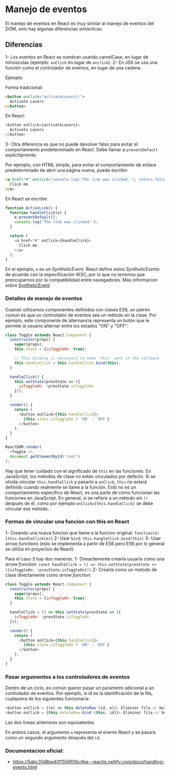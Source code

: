 # Manejo de eventos

El manejo de eventos en React es muy similar al manejo de eventos del DOM, solo hay algunas diferencias sintacticas.

## Diferencias

1- Los eventos en React se nombran usando camelCase, en lugar de minúsculas (ejemplo: `onClick` en lugar de `onclick`).
2- En JSX se usa una función como el controlador de eventos, en lugar de una cadena.

Ejemplo:

Forma tradicional:
```html
<button onclick="activateLasers()">
  Activate Lasers
</button>
```

En React:
```javascript
<button onClick={activateLasers}>
  Activate Lasers
</button>
```

3- Otra diferencia es que no puede devolver falso para evitar el comportamiento predeterminado en React. Debe llamar a `preventDefault` explícitamente.

Por ejemplo, con HTML simple, para evitar el comportamiento de enlace predeterminado de abrir una página nueva, puede escribir:
```html
<a href="#" onclick="console.log('The link was clicked.'); return false">
  Click me
</a>
```

En React se escribe:
```javascript
function ActionLink() {
  function handleClick(e) {
    e.preventDefault();
    console.log('The link was clicked.');
  }

  return (
    <a href="#" onClick={handleClick}>
      Click me
    </a>
  );
}
```

En el ejemplo, `e` es un *SyntheticEvent*.
React define estos *SyntheticEvents* de acuerdo con la especificación W3C, por lo que no tenemos que preocuparnos por la compatibilidad entre navegadores. Mas informacion sobre [SyntheticEvent](https://5abc31d8be40f1556f06c4be--reactjs.netlify.com/docs/events.html)

### Detalles de manejo de eventos
Cuando utilizamos componentes definidos con clases ES6, un patrón común es que un controlador de eventos sea un método en la clase.
Por ejemplo, este componente de alternancia representa un botón que le permite al usuario alternar entre los estados "ON" y "OFF":

```javascript
class Toggle extends React.Component {
  constructor(props) {
    super(props);
    this.state = {isToggleOn: true};

    // This binding is necessary to make `this` work in the callback
    this.handleClick = this.handleClick.bind(this);
  }

  handleClick() {
    this.setState(prevState => ({
      isToggleOn: !prevState.isToggleOn
    }));
  }

  render() {
    return (
      <button onClick={this.handleClick}>
        {this.state.isToggleOn ? 'ON' : 'OFF'}
      </button>
    );
  }
}

ReactDOM.render(
  <Toggle />,
  document.getElementById('root')
);
```

Hay que tener cuidado con el significado de `this` en las funciones.
En JavaScript, los métodos de clase no están vinculados por defecto.
Si se olvida vincular `this.handleClick` y pasarlo a `onClick`, `this` no estará definido cuando realmente se llame a la función.
Esto no es un comportamiento específico de React, es una parte de cómo funcionan las funciones en JavaScript.
En general, si se refiere a un método sin `()` después de él, como por ejemplo `onClick={this.handleClick}` se debe vincular ese método.

### Formas de vincular una funcion con this en React
1- Creando una nueva funcion que llame a la funcion original: `function(e){this.handleClick(e)}`
2- Usar `bind`: `this.hangleClick.bind(this)`
3- Usar *arrow functions* (esto se implementa a partir de ES6 pero ES6 por lo general se utiliza en proyectos de React).

Para el caso 3 hay dos maneras.
1- Direactemente crearla usuarla como una *arrow function*: `const handleClick = () => this.setState(prevState => ({isToggleOn: !prevState.isToggleOn}))`
2- Crearla como un metodo de clase directamente como *arrow function*:

```javascript
class Toggle extends React.Component {
  constructor(props) {
    super(props);
    this.state = {isToggleOn: true};
  }

  handleClick = () => this.setState(prevState => ({
    isToggleOn: !prevState.isToggleOn
  }));

  render() {
    return (
      <button onClick={this.handleClick}>
        {this.state.isToggleOn ? 'ON' : 'OFF'}
      </button>
    );
  }
}
```

### Pasar argumentos a los controladores de eventos
Dentro de un ciclo, es común querer pasar un parámetro adicional a un controlador de eventos.
Por ejemplo, si id es la identificación de la fila, cualquiera de los siguientes funcionaría:

```javascript
<button onClick = {(e) => this.deleteRow (id, e)}> Eliminar fila </ button>
<button onClick = {this.deleteRow.bind (this, id)}> Eliminar fila </ button>
```
Las dos líneas anteriores son equivalentes.

En ambos casos, el argumento `e` representa el evento React y se pasará como un segundo argumento después del `id`.

### Documentacion oficial:
- https://5abc31d8be40f1556f06c4be--reactjs.netlify.com/docs/handling-events.html

